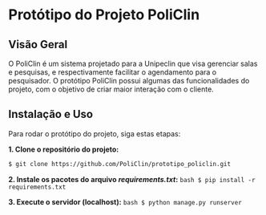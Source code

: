 # Protótipo do Projeto PoliClin

## Visão Geral

O PoliClin é um sistema projetado para a Unipeclin que visa gerenciar salas e pesquisas, e respectivamente facilitar o agendamento para o pesquisador. O protótipo PoliClin possui algumas das funcionalidades do projeto, com o objetivo de criar maior interação com o cliente.

## Instalação e Uso

Para rodar o protótipo do projeto, siga estas etapas:

**1. Clone o repositório do projeto:**
   ```bash
   $ git clone https://github.com/PoliClin/prototipo_policlin.git
   ```

**2. Instale os pacotes do arquivo *requirements.txt*:**
    ```bash
    $ pip install -r requirements.txt
    ```

**3. Execute o servidor (localhost):**
    ```bash
    $ python manage.py runserver
    ```

